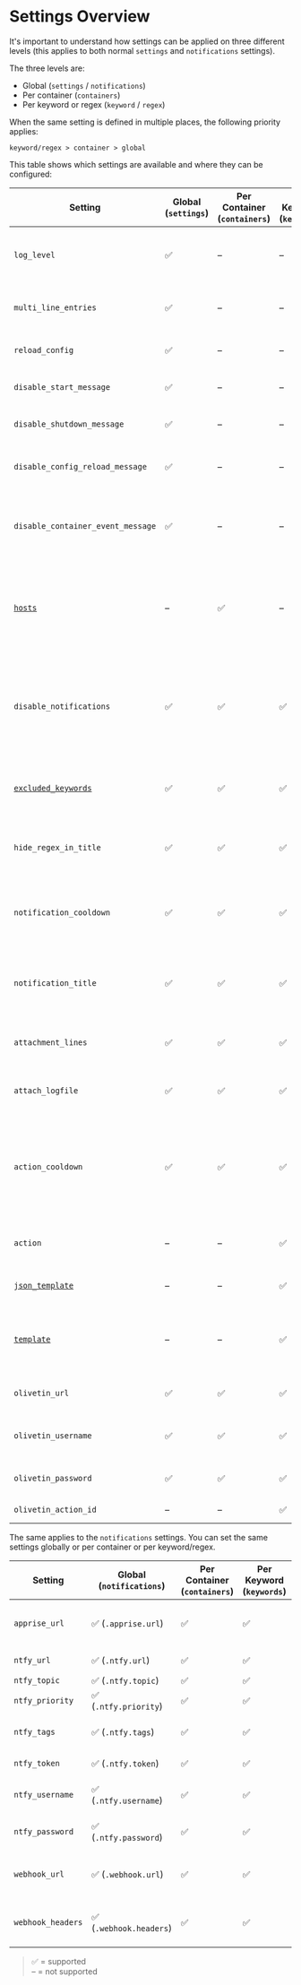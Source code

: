 

# Settings Overview

It's important to understand how settings can be applied on three different levels (this applies to both normal `settings` and `notifications` settings).

The three levels are:
- Global (`settings` / `notifications`)
- Per container (`containers`)
- Per keyword or regex (`keyword` / `regex`)

When the same setting is defined in multiple places, the following priority applies:

`keyword/regex > container > global`

This table shows which settings are available and where they can be configured:<br>


| Setting                         | Global (`settings`) | Per Container (`containers`) | Per Keyword (`keywords`) | Description |
|---------------------------------|--------------------|-------------------------------|--------------------------|-------------|
| `log_level`                      | ✅                   | –                             | –                     | Logging level: `DEBUG`, `INFO`, `WARNING`, `ERROR` |
| `multi_line_entries`            | ✅                   | –                             | –                      | Enable detection of multi-line log entries |
| `reload_config`                 | ✅                   | –                             | –                      | Automatically reload config on changes |
| `disable_start_message`         | ✅                   | –                             | –                      | Disable startup notification |
| `disable_shutdown_message`      | ✅                   | –                             | –                      | Disable shutdown notification |
| `disable_config_reload_message` | ✅                   | –                             | –                      | Disable notification when config is reloaded |
| `disable_container_event_message`| ✅                  | –                             | –                      | Disable notification when container monitoring starts/stops |
| [`hosts`](./remote-hosts#assign-containers-to-hosts) | –     | ✅      | –             | Name of the host a container should be monitored on if monitoring multiple hosts |
| `disable_notifications`         | ✅                   | ✅                             | ✅                      | Disable notifications when keywords are found. Useful when you only want to trigger actions. |
| [`excluded_keywords`](./config_sections/settings#excluded-keywords) | ✅  | ✅  | ✅    | Log lines with these keywords will always be ignored | 
| `hide_regex_in_title`           | ✅                   | ✅                            | ✅                     | Exclude regex  from notification title for cleaner look | 
| `notification_cooldown`         | ✅                   | ✅                            | ✅                     | Seconds between repeated alerts per container and keyword |
| `notification_title`            | ✅                   | ✅                            | ✅                     | Template for the notification title (`{container}`, `{keywords}`) |
| `attachment_lines`              | ✅                   | ✅                            | ✅                     | Number of log lines to include in attachments |
| `attach_logfile`                | ✅                   | ✅                            | ✅                     | Attach log output to the notification (true/false) |
| `action_cooldown`               | ✅                   | ✅                            | ✅                      | Cooldown for triggering container actions per container and action (default: 300s, min: 10s) |
| `action`                        | –                    | –                             | ✅                      | Trigger container actions (restart/stop) |
| [`json_template`](./customize-notifications/json_template) | – | –                     | ✅                     | Template for JSON log entries |
| [`template`](./customize-notifications/template) | –   | –                             | ✅                      | Template for plain text log entries using named capturing groups |
| `olivetin_url`                  | ✅                   | ✅                            | ✅                      | URL of your OliveTin instance |
| `olivetin_username`             | ✅                   | ✅                            | ✅                      | Username for your OliveTin instance |
| `olivetin_password`             | ✅                   | ✅                            | ✅                      | Password for your OliveTin instance |
| `olivetin_action_id`            | –                    | –                             | ✅                      | OliveTin action ID |

The same applies to the `notifications` settings. You can set the same settings globally or per container or per keyword/regex. <br>

| Setting                         | Global (`notifications`) | Per Container (`containers`) | Per Keyword (`keywords`) | Description |
|---------------------------------|--------------------|-------------------------------|--------------------------|-------------|
| `apprise_url`                  | ✅ (`.apprise.url`)   | ✅                            | ✅                      | Apprise-compatible URL for notifications |
| `ntfy_url`                      | ✅ (`.ntfy.url`)     | ✅                            | ✅                 | ntfy server URL |
| `ntfy_topic`                    | ✅ (`.ntfy.topic`)   | ✅                            | ✅                 | ntfy topic |
| `ntfy_priority`                 | ✅ (`.ntfy.priority`)| ✅                            | ✅                 | ntfy priority (1–5) |
| `ntfy_tags`                     | ✅ (`.ntfy.tags`)    | ✅                            | ✅                 | Tags/emojis for ntfy notifications |
| `ntfy_token`                    | ✅ (`.ntfy.token`)   | ✅                            |✅                      | ntfy token for authentication |
| `ntfy_username`                 | ✅ (`.ntfy.username`) | ✅                            | ✅                     | ntfy username for authentication |
| `ntfy_password`                 | ✅ (`.ntfy.password`) | ✅                            | ✅                     | ntfy password for authentication |
| `webhook_url`                   | ✅ (`.webhook.url`)  | ✅                            | ✅                     | Custom webhook URL for notifications |
| `webhook_headers`               | ✅ (`.webhook.headers`) | ✅                            | ✅                     | Custom headers for webhook notifications |

> ✅ = supported<br>
> – = not supported
